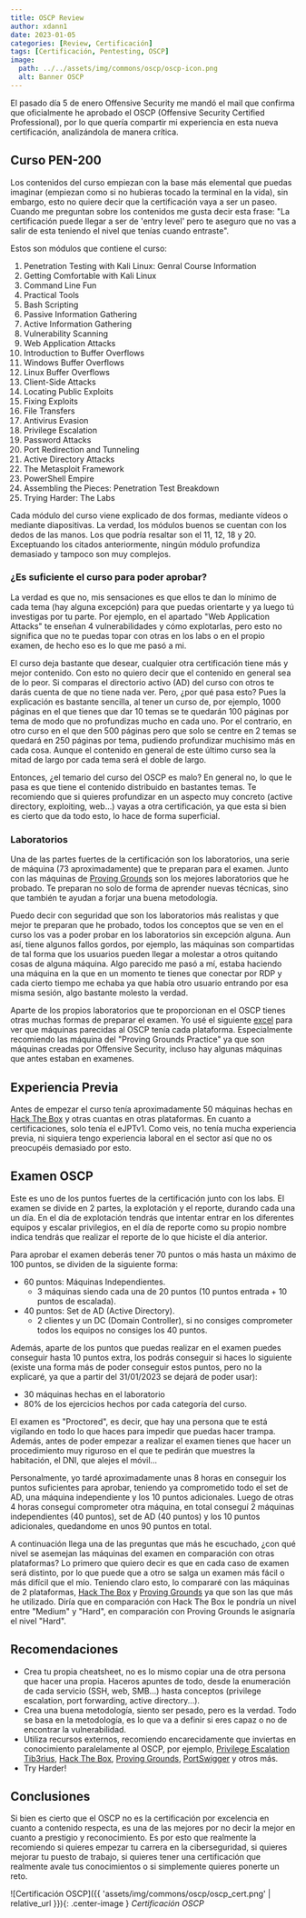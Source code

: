 ```yaml
---
title: OSCP Review
author: xdann1
date: 2023-01-05
categories: [Review, Certificación]
tags: [Certificación, Pentesting, OSCP]
image:
  path: ../../assets/img/commons/oscp/oscp-icon.png
  alt: Banner OSCP
---
```


El pasado día 5 de enero Offensive Security me mandó el mail que confirma que oficialmente he aprobado el OSCP (Offensive Security Certified Professional), por lo que quería compartir mi experiencia en esta nueva certificación, analizándola de manera crítica.

## Curso PEN-200

Los contenidos del curso empiezan con la base más elemental que puedas imaginar (empiezan como si no hubieras tocado la terminal en la vida), sin embargo, esto no quiere decir que la certificación vaya a ser un paseo. Cuando me preguntan sobre los contenidos me gusta decir esta frase: "La certificación puede llegar a ser de 'entry level' pero te aseguro que no vas a salir de esta teniendo el nivel que tenías cuando entraste".

Estos son módulos que contiene el curso:

1. Penetration Testing with Kali Linux: Genral Course Information
2. Getting Comfortable with Kali Linux
3. Command Line Fun
4. Practical Tools
5. Bash Scripting
6. Passive Information Gathering
7. Active Information Gathering
8. Vulnerability Scanning
9. Web Application Attacks
10. Introduction to Buffer Overflows
11. Windows Buffer Overflows
12. Linux Buffer Overflows
13. Client-Side Attacks
14. Locating Public Exploits
15. Fixing Exploits
16. File Transfers
17. Antivirus Evasion
18. Privilege Escalation
19. Password Attacks
20. Port Redirection and Tunneling
21. Active Directory Attacks
22. The Metasploit Framework
23. PowerShell Empire
24. Assembling the Pieces: Penetration Test Breakdown
25. Trying Harder: The Labs

Cada módulo del curso viene explicado de dos formas, mediante vídeos o mediante diapositivas. La verdad, los módulos buenos se cuentan con los dedos de las manos. Los que podría resaltar son el 11, 12, 18 y 20. Exceptuando los citados anteriormente, ningún módulo profundiza demasiado y tampoco son muy complejos.

### ¿Es suficiente el curso para poder aprobar?

La verdad es que no, mis sensaciones es que ellos te dan lo mínimo de cada tema (hay alguna excepción) para que puedas orientarte y ya luego tú investigas por tu parte. Por ejemplo, en el apartado "Web Application Attacks" te enseñan 4 vulnerabilidades y cómo explotarlas, pero esto no significa que no te puedas topar con otras en los labs o en el propio examen, de hecho eso es lo que me pasó a mi.

El curso deja bastante que desear, cualquier otra certificación tiene más y mejor contenido. Con esto no quiero decir que el contenido en general sea de lo peor. Si comparas el directorio activo (AD) del curso con otros te darás cuenta de que no tiene nada ver. Pero, ¿por qué pasa esto? Pues la explicación es bastante sencilla, al tener un curso de, por ejemplo, 1000 páginas en el que tienes que dar 10 temas se te quedarán 100 páginas por tema de modo que no profundizas mucho en cada uno. Por el contrario, en otro curso en el que den 500 páginas pero que solo se centre en 2 temas se quedará en 250 páginas por tema, pudiendo profundizar muchisimo más en cada cosa. Aunque el contenido en general de este último curso sea la mitad de largo por cada tema será el doble de largo.

Entonces, ¿el temario del curso del OSCP es malo? En general no, lo que le pasa es que tiene el contenido distribuido en bastantes temas. Te recomiendo que si quieres profundizar en un aspecto muy concreto (active directory, exploiting, web...) vayas a otra certificación, ya que esta si bien es cierto que da todo esto, lo hace de forma superficial.

### Laboratorios

Una de las partes fuertes de la certificación son los laboratorios, una serie de máquina (73 aproximadamente) que te preparan para el examen. Junto con las máquinas de [Proving Grounds](https://www.offensive-security.com/labs/individual/) son los mejores laboratorios que he probado.  Te preparan no solo de forma de aprender nuevas técnicas, sino que también te ayudan a forjar una buena metodología.

Puedo decir con seguridad que son los laboratorios más realistas y que mejor te preparan que he probado, todos los conceptos que se ven en el curso los vas a poder probar en los laboratorios sin excepción alguna. Aun así, tiene algunos fallos gordos, por ejemplo, las máquinas son compartidas de tal forma que los usuarios pueden llegar a molestar a otros quitando cosas de alguna máquina. Algo parecido me pasó a mí, estaba haciendo una máquina en la que en un momento te tienes que conectar por RDP y cada cierto tiempo me echaba ya que había otro usuario entrando por esa misma sesión, algo bastante molesto la verdad.

Aparte de los propios laboratorios que te proporcionan en el OSCP tienes otras muchas formas de preparar el examen. Yo usé el siguiente [excel](https://docs.google.com/spreadsheets/u/1/d/1dwSMIAPIam0PuRBkCiDI88pU3yzrqqHkDtBngUHNCw8/htmlview#) para ver que máquinas parecidas al OSCP tenía cada plataforma. Especialmente recomiendo las máquina del "Proving Grounds Practice" ya que son máquinas creadas por Offensive Security, incluso hay algunas máquinas que antes estaban en examenes.

## Experiencia Previa 

Antes de empezar el curso tenía aproximadamente 50 máquinas hechas en [Hack The Box](https://www.hackthebox.com/) y otras cuantas en otras plataformas. En cuanto a certificaciones, solo tenía el eJPTv1. Como veis, no tenía mucha experiencia previa, ni siquiera tengo experiencia laboral en el sector así que no os preocupéis demasiado por esto.

## Examen OSCP

Este es uno de los puntos fuertes de la certificación junto con los labs. El examen se divide en 2 partes, la explotación y el reporte, durando cada una un día. En el día de explotación tendrás que intentar entrar en los diferentes equipos y escalar privilegios, en el día de reporte como su propio nombre indica tendrás que realizar el reporte de lo que hiciste el día anterior.

Para aprobar el examen deberás tener 70 puntos o más hasta un máximo de 100 puntos, se dividen de la siguiente forma:

- 60 puntos: Máquinas Independientes.
  - 3 máquinas siendo cada una de 20 puntos (10 puntos entrada + 10 puntos de escalada).
- 40 puntos: Set de AD (Active Directory).
  - 2 clientes y un DC (Domain Controller), si no consiges comprometer todos los equipos no consiges los 40 puntos.

Además, aparte de los puntos que puedas realizar en el examen puedes conseguir hasta 10 puntos extra, los podrás conseguir si haces lo siguiente (existe una forma más de poder conseguir estos puntos, pero no la explicaré, ya que a partir del 31/01/2023 se dejará de poder usar):

- 30 máquinas hechas en el laboratorio
- 80% de los ejercicios hechos por cada categoría del curso.

El examen es "Proctored", es decir, que hay una persona que te está vigilando en todo lo que haces para impedir que puedas hacer trampa. Además, antes de poder empezar a realizar el examen tienes que hacer un procedimiento muy riguroso en el que te pedirán que muestres la habitación, el DNI, que alejes el móvil...

Personalmente, yo tardé aproximadamente unas 8 horas en conseguir los puntos suficientes para aprobar, teniendo ya comprometido todo el set de AD, una máquina independiente y los 10 puntos adicionales. Luego de otras 4 horas conseguí comprometer otra máquina, en total conseguí 2 máquinas independientes (40 puntos), set de AD (40 puntos) y los 10 puntos adicionales, quedandome en unos 90 puntos en total.

A continuación llega una de las preguntas que más he escuchado, ¿con qué nivel se asemejan las máquinas del examen en comparación con otras plataformas? Lo primero que quiero decir es que en cada caso de examen será distinto, por lo que puede que a otro se salga un examen más fácil o más difícil que el mío. Teniendo claro esto, lo compararé con las máquinas de 2 plataformas, [Hack The Box](https://www.hackthebox.com/) y [Proving Grounds](https://www.offensive-security.com/labs/individual/) ya que son las que más he utilizado. Diría que en comparación con Hack The Box le pondría un nivel entre "Medium" y "Hard", en comparación con Proving Grounds le asignaría el nivel "Hard".

## Recomendaciones

- Crea tu propia cheatsheet, no es lo mismo copiar una de otra persona que hacer una propia. Haceros apuntes de todo, desde la enumeración de cada servicio (SSH, web, SMB...) hasta conceptos (privilege escalation, port forwarding, active directory...). 
- Crea una buena metodología, siento ser pesado, pero es la verdad. Todo se basa en la metodología, es lo que va a definir si eres capaz o no de encontrar la vulnerabilidad. 
- Utiliza recursos externos, recomiendo encarecidamente que inviertas en conocimiento paralelamente al OSCP, por ejemplo, [Privilege Escalation Tib3rius](https://courses.tib3rius.com/), [Hack The Box](https://www.hackthebox.com/), [Proving Grounds](https://www.offensive-security.com/labs/individual/), [PortSwigger](https://portswigger.net/) y otros más.
- Try Harder!

## Conclusiones

Si bien es cierto que el OSCP no es la certificación por excelencia en cuanto a contenido respecta, es una de las mejores por no decir la mejor en cuanto a prestigio y reconocimiento. Es por esto que realmente la recomiendo si quieres empezar tu carrera en la ciberseguridad, si quieres mejorar tu puesto de trabajo, si quieres tener una certificación que realmente avale tus conocimientos o si simplemente quieres ponerte un reto.

![Certificación OSCP]({{ 'assets/img/commons/oscp/oscp_cert.png' | relative_url }}){: .center-image }
_Certificación OSCP_
